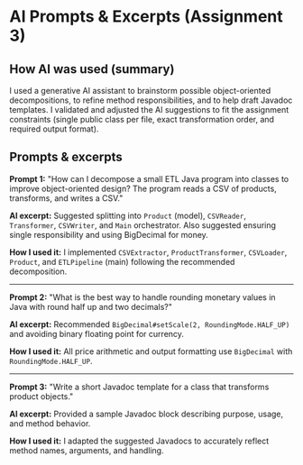 # AI Prompts & Excerpts (Assignment 3)

## How AI was used (summary)
I used a generative AI assistant to brainstorm possible object-oriented decompositions, to refine method responsibilities, and to help draft Javadoc templates. I validated and adjusted the AI suggestions to fit the assignment constraints (single public class per file, exact transformation order, and required output format).

## Prompts & excerpts

**Prompt 1:** "How can I decompose a small ETL Java program into classes to improve object-oriented design? The program reads a CSV of products, transforms, and writes a CSV."

**AI excerpt:** Suggested splitting into `Product` (model), `CSVReader`, `Transformer`, `CSVWriter`, and `Main` orchestrator. Also suggested ensuring single responsibility and using BigDecimal for money.

**How I used it:** I implemented `CSVExtractor`, `ProductTransformer`, `CSVLoader`, `Product`, and `ETLPipeline` (main) following the recommended decomposition.

---

**Prompt 2:** "What is the best way to handle rounding monetary values in Java with round half up and two decimals?"

**AI excerpt:** Recommended `BigDecimal#setScale(2, RoundingMode.HALF_UP)` and avoiding binary floating point for currency.

**How I used it:** All price arithmetic and output formatting use `BigDecimal` with `RoundingMode.HALF_UP`.

---

**Prompt 3:** "Write a short Javadoc template for a class that transforms product objects."

**AI excerpt:** Provided a sample Javadoc block describing purpose, usage, and method behavior.

**How I used it:** I adapted the suggested Javadocs to accurately reflect method names, arguments, and handling.

